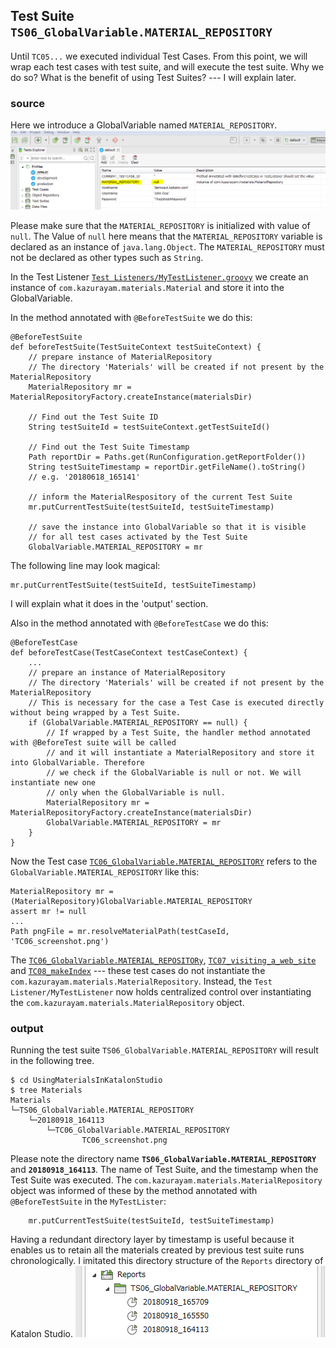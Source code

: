 ## Test Suite `TS06_GlobalVariable.MATERIAL_REPOSITORY`

Until `TC05...` we executed individual Test Cases.
From this point, we will wrap each test cases with test suite,
and will execute the test suite. Why we do so? What is the benefit of using Test Suites? --- I will explain later.

### source

Here we introduce a GlobalVariable named `MATERIAL_REPOSITORY`.
![MATERIAL_REPOSITORY](docs/images/GlobalVariable.MATERIAL_REPOSITORY.PNG)

Please make sure that the `MATERIAL_REPOSITORY` is initialized with value of `null`. The Value of `null` here means that the `MATERIAL_REPOSITORY` variable is declared as an instance of `java.lang.Object`. The `MATERIAL_REPOSITORY` must not be declared as other types such as `String`.

In the Test Listener [`Test Listeners/MyTestListener.groovy`](Test%20Listeners/MyTestListener.groovy) we create an instance of `com.kazurayam.materials.Material` and store it into the GlobalVariable.

In the method annotated with `@BeforeTestSuite` we do this:
```
@BeforeTestSuite
def beforeTestSuite(TestSuiteContext testSuiteContext) {
    // prepare instance of MaterialRepository
    // The directory 'Materials' will be created if not present by the MaterialRepository
    MaterialRepository mr = MaterialRepositoryFactory.createInstance(materialsDir)

    // Find out the Test Suite ID
    String testSuiteId = testSuiteContext.getTestSuiteId()

    // Find out the Test Suite Timestamp
    Path reportDir = Paths.get(RunConfiguration.getReportFolder())
    String testSuiteTimestamp = reportDir.getFileName().toString()
    // e.g. '20180618_165141'

    // inform the MaterialRespository of the current Test Suite
    mr.putCurrentTestSuite(testSuiteId, testSuiteTimestamp)

    // save the instance into GlobalVariable so that it is visible
    // for all test cases activated by the Test Suite
    GlobalVariable.MATERIAL_REPOSITORY = mr
```

The following line may look magical:
```
mr.putCurrentTestSuite(testSuiteId, testSuiteTimestamp)
```
I will explain what it does in the 'output' section.


Also in the method annotated with `@BeforeTestCase` we do this:
```
@BeforeTestCase
def beforeTestCase(TestCaseContext testCaseContext) {
    ...
    // prepare an instance of MaterialRepository
    // The directory 'Materials' will be created if not present by the MaterialRepository
    // This is necessary for the case a Test Case is executed directly without being wrapped by a Test Suite.
    if (GlobalVariable.MATERIAL_REPOSITORY == null) {
        // If wrapped by a Test Suite, the handler method annotated with @BeforeTest suite will be called
        // and it will instantiate a MaterialRepository and store it into GlobalVariable. Therefore
        // we check if the GlobalVariable is null or not. We will instantiate new one
        // only when the GlobalVariable is null.
        MaterialRepository mr = MaterialRepositoryFactory.createInstance(materialsDir)
        GlobalVariable.MATERIAL_REPOSITORY = mr
    }
}
```

Now the Test case [`TC06_GlobalVariable.MATERIAL_REPOSITORY`](Scripts/TC06_GlobalVariable.MATERIAL_REPOSITORY/Script1536640238920.groovy) refers to the `GlobalVariable.MATERIAL_REPOSITORY` like this:
```
MaterialRepository mr = (MaterialRepository)GlobalVariable.MATERIAL_REPOSITORY
assert mr != null
...
Path pngFile = mr.resolveMaterialPath(testCaseId, 'TC06_screenshot.png')

```

The [`TC06_GlobalVariable.MATERIAL_REPOSITORy`](Scripts/TC06_GlobalVariable.MATERIAL_REPOSITORY/Script1536640238920.groovy), [`TC07_visiting_a_web_site`](Scripts/TC07_visiting_a_web_site/Script1537147387325.groovy) and [`TC08_makeIndex`](Scripts/TC08_makeIndex/Script1536651022281.groovy) --- these test cases do not instantiate the `com.kazurayam.materials.MaterialRepository`. Instead, the `Test Listener/MyTestListener` now holds centralized control over instantiating
the `com.kazurayam.materials.MaterialRepository` object.


### output

Running the test suite `TS06_GlobalVariable.MATERIAL_REPOSITORY` will result in the following tree.

```
$ cd UsingMaterialsInKatalonStudio
$ tree Materials
Materials
└─TS06_GlobalVariable.MATERIAL_REPOSITORY
    └─20180918_164113
        └─TC06_GlobalVariable.MATERIAL_REPOSITORY
                TC06_screenshot.png
```

Please note the directory name **`TS06_GlobalVariable.MATERIAL_REPOSITORY`** and **`20180918_164113`**. The name of Test Suite, and the timestamp when the Test Suite was executed. The  `com.kazurayam.materials.MaterialRepository` object was informed of these by the method annotated with `@BeforeTestSuite` in the `MyTestLister`:
```
    mr.putCurrentTestSuite(testSuiteId, testSuiteTimestamp)
```

Having a redundant directory layer by timestamp is useful because it enables us to retain all the materials created by previous test suite runs chronologically. I imitated this directory structure of the `Reports` directory of Katalon Studio.
![Reports](./docs/images/Reports.png)

